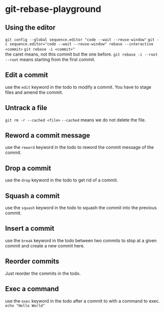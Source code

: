 # git-rebase-playground

## Using the editor

`git config --global sequence.editor "code --wait --reuse-window"`
`git -c sequence.editor="code --wait --reuse-window" rebase --interactive <commit>`
`git rebase -i <commit>^`  
  the caret means, not this commit but the one before.
`git rebase -i --root`
  `--root` means starting from the first commit.

## Edit a commit

use the `edit` keyword in the todo to modify a commit. You have to stage files and amend the commit.

## Untrack a file

`git rm -r --cached <file>` 
  `--cached` means we do not delete the file.

## Reword a commit message

use the `reword` keyword in the todo to reword the commit message of the commit.

## Drop a commit

use the `drop` keyword in the todo to get rid of a commit.

## Squash a commit

use the `squash` keyword in the todo to squash the commit into the previous commit.

## Insert a commit

use the `break` keyword in the todo between two commits to stop at a given commit and create a new commit here.

## Reorder commits

Just reorder the commits in the todo.

## Exec a command

use the `exec` keyword in the todo after a commit to with a command to exec.
`echo "Hello World"`
